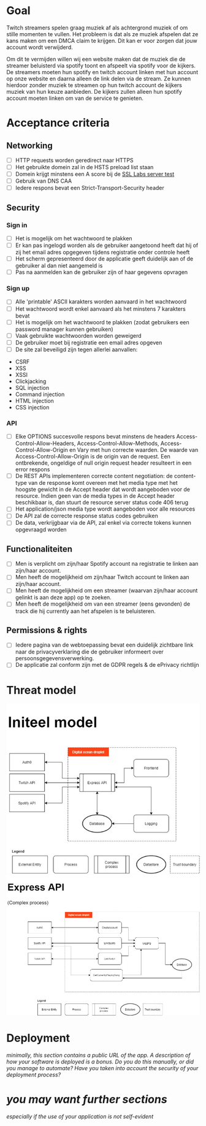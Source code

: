 # Goal

Twitch streamers spelen graag muziek af als achtergrond muziek of om stille momenten te vullen. Het probleem is dat als ze muziek afspelen dat ze kans maken om een DMCA claim te krijgen. Dit kan er voor zorgen dat jouw account wordt verwijderd.

Om dit te vermijden willen wij een website maken dat de muziek die de streamer beluisterd via spotify toont en afspeelt via spotify voor de kijkers. De streamers moeten hun spotify en twitch account linken met hun account op onze website en daarna alleen de link delen via de stream. Ze kunnen hierdoor zonder muziek te streamen op hun twitch account de kijkers muziek van hun keuze aanbieden. De kijkers zullen alleen hun spotify account moeten linken om van de service te genieten.

# Acceptance criteria

## Networking

- [ ] HTTP requests worden geredirect naar HTTPS
- [ ] Het gebruikte domein zal in de HSTS preload list staan
- [ ] Domein krijgt minstens een A score bij de [SSL Labs server test](https://www.ssllabs.com/ssltest)
- [ ] Gebruik van DNS CAA
- [ ] Iedere respons bevat een Strict-Transport-Security header

## Security

### Sign in

- [ ] Het is mogelijk om het wachtwoord te plakken
- [ ] Er kan pas ingelogd worden als de gebruiker aangetoond heeft dat hij of zij het email adres opgegeven tijdens registratie onder controle heeft
- [ ] Het scherm gepresenteerd door de applicatie geeft duidelijk aan of de gebruiker al dan niet aangemeld is
- [ ] Pas na aanmelden kan de gebruiker zijn of haar gegevens opvragen

### Sign up

- [ ] Alle 'printable' ASCII karakters worden aanvaard in het wachtwoord
- [ ] Het wachtwoord wordt enkel aanvaard als het minstens 7 karakters bevat
- [ ] Het is mogelijk om het wachtwoord te plakken (zodat gebruikers een password manager kunnen gebruiken)
- [ ] Vaak gebruikte wachtwoorden worden geweigerd
- [ ] De gebruiker moet bij registratie een email adres opgeven
      &nbsp;
      &nbsp;
- [ ] De site zal beveiligd zijn tegen allerlei aanvallen:

- CSRF
- XSS
- XSSI
- Clickjacking
- SQL injection
- Command injection
- HTML injection
- CSS injection

### API

- [ ] Elke OPTIONS succesvolle respons bevat minstens de headers Access-Control-Allow-Headers, Access-Control-Allow-Methods, Access-Control-Allow-Origin en Vary met hun correcte waarden. De waarde van Access-Control-Allow-Origin is de origin van de request. Een ontbrekende, ongeldige of null origin request header resulteert in een error respons
- [ ] De REST APIs implementeren correcte content negotiation: de content-type van de response komt overeen met het media type met het hoogste gewicht in de Accept header dat wordt aangeboden voor de resource. Indien geen van de media types in de Accept header beschikbaar is, dan stuurt de resource server status code 406 terug
- [ ] Het application/json media type wordt aangeboden voor alle resources
- [ ] De API zal de correcte response status codes gebruiken
- [ ] De data, verkrijgbaar via de API, zal enkel via correcte tokens kunnen opgevraagd worden

## Functionaliteiten

- [ ] Men is verplicht om zijn/haar Spotify account na registratie te linken aan zijn/haar account.
- [ ] Men heeft de mogelijkheid om zijn/haar Twitch account te linken aan zijn/haar account.
- [ ] Men heeft de mogelijkheid om een streamer (waarvan zijn/haar account gelinkt is aan deze app) op te zoeken.
- [ ] Men heeft de mogelijkheid om van een streamer (eens gevonden) de track die hij currently aan het afspelen is te beluisteren.

## Permissions & rights

- [ ] Iedere pagina van de webtoepassing bevat een duidelijk zichtbare link naar de privacyverklaring die de gebruiker informeert over persoonsgegevensverwerking.
- [ ] De applicatie zal conform zijn met de GDPR regels & de ePrivacy richtlijn

# Threat model

![threat_model_ini](https://github.com/EHB-TI/web-app-guns-for-hire/blob/main/images/threat_model_ini.jpg)
![threat_model_api](https://github.com/EHB-TI/web-app-guns-for-hire/blob/main/images/threat_model_api.jpg)

# Deployment

_minimally, this section contains a public URL of the app. A description of how your software is deployed is a bonus. Do you do this manually, or did you manage to automate? Have you taken into account the security of your deployment process?_

# _you may want further sections_

_especially if the use of your application is not self-evident_
